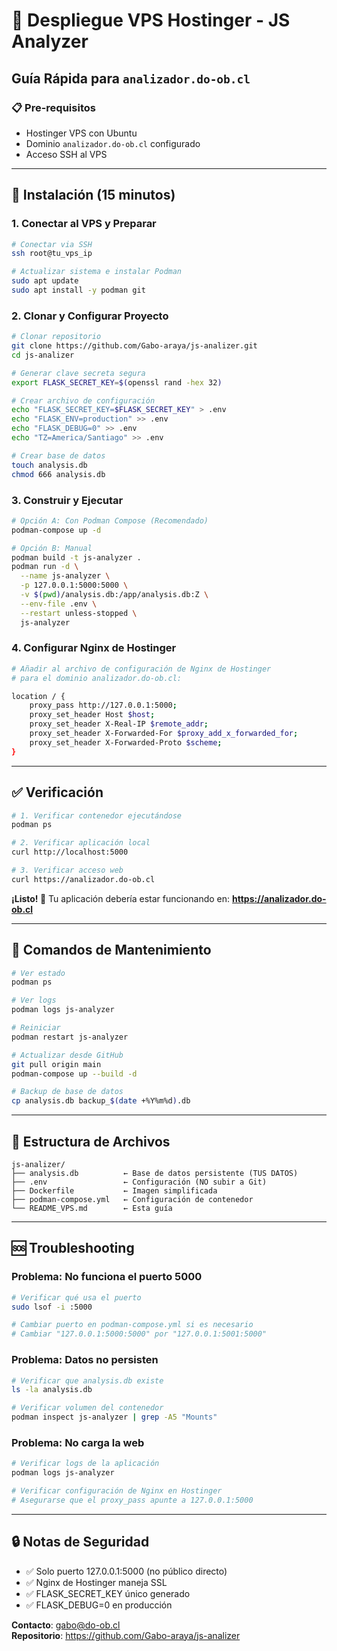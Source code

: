 # 🚀 Despliegue VPS Hostinger - JS Analyzer

## Guía Rápida para `analizador.do-ob.cl`

### 📋 Pre-requisitos
- Hostinger VPS con Ubuntu
- Dominio `analizador.do-ob.cl` configurado
- Acceso SSH al VPS

---

## 🔧 Instalación (15 minutos)

### 1. Conectar al VPS y Preparar
```bash
# Conectar via SSH
ssh root@tu_vps_ip

# Actualizar sistema e instalar Podman
sudo apt update
sudo apt install -y podman git
```

### 2. Clonar y Configurar Proyecto
```bash
# Clonar repositorio
git clone https://github.com/Gabo-araya/js-analizer.git
cd js-analizer

# Generar clave secreta segura
export FLASK_SECRET_KEY=$(openssl rand -hex 32)

# Crear archivo de configuración
echo "FLASK_SECRET_KEY=$FLASK_SECRET_KEY" > .env
echo "FLASK_ENV=production" >> .env
echo "FLASK_DEBUG=0" >> .env
echo "TZ=America/Santiago" >> .env

# Crear base de datos
touch analysis.db
chmod 666 analysis.db
```

### 3. Construir y Ejecutar
```bash
# Opción A: Con Podman Compose (Recomendado)
podman-compose up -d

# Opción B: Manual
podman build -t js-analyzer .
podman run -d \
  --name js-analyzer \
  -p 127.0.0.1:5000:5000 \
  -v $(pwd)/analysis.db:/app/analysis.db:Z \
  --env-file .env \
  --restart unless-stopped \
  js-analyzer
```

### 4. Configurar Nginx de Hostinger
```bash
# Añadir al archivo de configuración de Nginx de Hostinger
# para el dominio analizador.do-ob.cl:

location / {
    proxy_pass http://127.0.0.1:5000;
    proxy_set_header Host $host;
    proxy_set_header X-Real-IP $remote_addr;
    proxy_set_header X-Forwarded-For $proxy_add_x_forwarded_for;
    proxy_set_header X-Forwarded-Proto $scheme;
}
```

---

## ✅ Verificación

```bash
# 1. Verificar contenedor ejecutándose
podman ps

# 2. Verificar aplicación local
curl http://localhost:5000

# 3. Verificar acceso web
curl https://analizador.do-ob.cl
```

**¡Listo! 🎉** Tu aplicación debería estar funcionando en: **https://analizador.do-ob.cl**

---

## 🔄 Comandos de Mantenimiento

```bash
# Ver estado
podman ps

# Ver logs
podman logs js-analyzer

# Reiniciar
podman restart js-analyzer

# Actualizar desde GitHub
git pull origin main
podman-compose up --build -d

# Backup de base de datos
cp analysis.db backup_$(date +%Y%m%d).db
```

---

## 📂 Estructura de Archivos

```
js-analizer/
├── analysis.db          ← Base de datos persistente (TUS DATOS)
├── .env                 ← Configuración (NO subir a Git)
├── Dockerfile           ← Imagen simplificada
├── podman-compose.yml   ← Configuración de contenedor
└── README_VPS.md        ← Esta guía
```

---

## 🆘 Troubleshooting

### Problema: No funciona el puerto 5000
```bash
# Verificar qué usa el puerto
sudo lsof -i :5000

# Cambiar puerto en podman-compose.yml si es necesario
# Cambiar "127.0.0.1:5000:5000" por "127.0.0.1:5001:5000"
```

### Problema: Datos no persisten
```bash
# Verificar que analysis.db existe
ls -la analysis.db

# Verificar volumen del contenedor
podman inspect js-analyzer | grep -A5 "Mounts"
```

### Problema: No carga la web
```bash
# Verificar logs de la aplicación
podman logs js-analyzer

# Verificar configuración de Nginx en Hostinger
# Asegurarse que el proxy_pass apunte a 127.0.0.1:5000
```

---

## 🔒 Notas de Seguridad

- ✅ Solo puerto 127.0.0.1:5000 (no público directo)
- ✅ Nginx de Hostinger maneja SSL
- ✅ FLASK_SECRET_KEY único generado
- ✅ FLASK_DEBUG=0 en producción

**Contacto**: gabo@do-ob.cl  
**Repositorio**: https://github.com/Gabo-araya/js-analizer